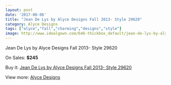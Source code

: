 ```yaml
---
layout: post
date: '2017-08-06'
title: "Jean De Lys by Alyce Designs Fall 2013- Style 29620"
category: Alyce Designs
tags: ["alyce","fall","charming","designs","style"]
image: http://www.idealgown.com/646-thickbox_default/jean-de-lys-by-alyce-designs-fall-2013-style-29620.jpg
---
```

Jean De Lys by Alyce Designs Fall 2013- Style 29620

On Sales: **$245**
<a href="https://www.idealgown.com/en/alyce-designs/264-jean-de-lys-by-alyce-designs-fall-2013-style-29620.html"><amp-img layout="responsive" width="600" height="600" src="//www.idealgown.com/646-thickbox_default/jean-de-lys-by-alyce-designs-fall-2013-style-29620.jpg" alt="Jean De Lys by Alyce Designs Fall 2013- Style 29620 0" /></a>

Buy it: [Jean De Lys by Alyce Designs Fall 2013- Style 29620](https://www.idealgown.com/en/alyce-designs/264-jean-de-lys-by-alyce-designs-fall-2013-style-29620.html "Jean De Lys by Alyce Designs Fall 2013- Style 29620")

View more: [Alyce Designs](https://www.idealgown.com/en/5-alyce-designs "Alyce Designs")